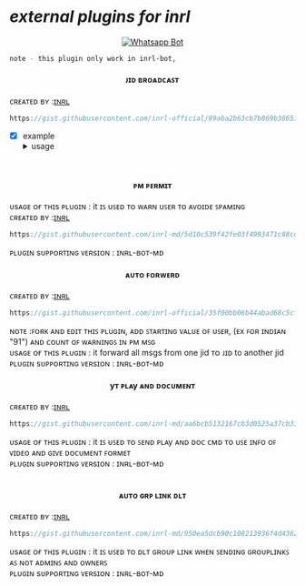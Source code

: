 
# *external plugins for inrl*
<div align="center">
  
  [![Whatsapp Bot](https://readme-typing-svg.herokuapp.com?font=times-bold-italic&color=%23F7F7F7&duration=4862&center=true&vCenter=true&lines=EXTERNAL+PLUGINS+FOR+INRL+BOT+MD)](https://chat.whatsapp.com/I555TnWQ2r4662SPaTIoM9)
</div>

  <div align="left">
   
```bash
note - this plugin only work in inrl-bot,
```

<h4 align="center">ᴊɪᴅ ʙʀᴏᴀᴅᴄᴀꜱᴛ</h4>

 ᴄʀᴇᴀᴛᴇᴅ ʙʏ :<a href="http://www.github.com/inrl-official">ɪɴʀʟ</a>


```js
https://gist.githubusercontent.com/inrl-official/89aba2b63cb7b869b36651965af180e7/raw/d654d05f2fc0facee1e86b0ce66f9f2167a7bf0a/fd.js
```
- [x] example<details><summary>usage</summary><img src="https://i.imgur.com/HhlUx7C.jpeg"></details>
<br>

<h4 align="center">ᴩᴍ ᴩᴇʀᴍɪᴛ</h4>
ᴜsᴀɢᴇ ᴏғ ᴛʜɪs ᴘʟᴜɢɪɴ : it ɪꜱ ᴜꜱᴇᴅ ᴛᴏ ᴡᴀʀɴ ᴜꜱᴇʀ ᴛᴏ ᴀᴠᴏɪᴅᴇ ꜱᴩᴀᴍɪɴɢ<br> 
 ᴄʀᴇᴀᴛᴇᴅ ʙʏ :<a href="http://www.github.com/inrl-official">ɪɴʀʟ</a>


```js
https://gist.githubusercontent.com/inrl-md/5d10c539f42fe03f4993471c88cdc00c/raw/4c252b1b43e997c23c1e807d210952bbe0ba6e5c/AutoblockPm
```
ᴘʟᴜɢɪɴ sᴜᴘᴘᴏʀᴛɪɴɢ ᴠᴇʀsɪᴏɴ : ɪɴʀʟ-ʙᴏᴛ-ᴍᴅ
<br>

<h4 align="center">ᴀᴜᴛᴏ ꜰᴏʀᴡᴇʀᴅ</h4>

 ᴄʀᴇᴀᴛᴇᴅ ʙʏ :<a href="http://www.github.com/inrl-official">ɪɴʀʟ</a>


```js
https://gist.githubusercontent.com/inrl-official/35f00bb06b44abad68c5cf75e346d3f7/raw/a88389f540881bd034a31070cc227cc177b15603/autoforwd.js
```
ɴᴏᴛᴇ :ꜰᴏʀᴋ ᴀɴᴅ ᴇᴅɪᴛ ᴛʜɪꜱ ᴩʟᴜɢɪɴ, ᴀᴅᴅ ꜱᴛᴀʀᴛɪɴɢ ᴠᴀʟᴜᴇ ᴏꜰ ᴜꜱᴇʀ, (ᴇx ꜰᴏʀ ɪɴᴅɪᴀɴ "91") ᴀɴᴅ ᴄᴏᴜɴᴛ ᴏꜰ ᴡᴀʀɴɪɴɢꜱ ɪɴ ᴩᴍ ᴍꜱɢ<br>
ᴜsᴀɢᴇ ᴏғ ᴛʜɪs ᴘʟᴜɢɪɴ : it forward all msgs from one jid ᴛᴏ ᴊɪᴅ to another jid<br> 
ᴘʟᴜɢɪɴ sᴜᴘᴘᴏʀᴛɪɴɢ ᴠᴇʀsɪᴏɴ : ɪɴʀʟ-ʙᴏᴛ-ᴍᴅ
<br>

<h4 align="center">yᴛ ᴩʟᴀy ᴀɴᴅ ᴅᴏᴄᴜᴍᴇɴᴛ</h4>

 ᴄʀᴇᴀᴛᴇᴅ ʙʏ :<a href="http://www.github.com/inrl-official">ɪɴʀʟ</a>


```js
https://gist.githubusercontent.com/inrl-md/aa6bcb5132167cb3d0525a37cb33b6b9/raw/39a503884aeb6879cc9dfc153e6be0f4b8819dff/ytplay.doc.js
```
ᴜsᴀɢᴇ ᴏғ ᴛʜɪs ᴘʟᴜɢɪɴ : it ɪꜱ ᴜꜱᴇᴅ ᴛᴏ ꜱᴇɴᴅ ᴩʟᴀy ᴀɴᴅ ᴅᴏᴄ ᴄᴍᴅ ᴛᴏ ᴜꜱᴇ ɪɴꜰᴏ ᴏꜰ ᴠɪᴅᴇᴏ ᴀɴᴅ ɢɪᴠᴇ ᴅᴏᴄᴜᴍᴇɴᴛ ꜰᴏʀᴍᴇᴛ<br> 
ᴘʟᴜɢɪɴ sᴜᴘᴘᴏʀᴛɪɴɢ ᴠᴇʀsɪᴏɴ : ɪɴʀʟ-ʙᴏᴛ-ᴍᴅ
<br>
<br>
<h4 align="center">ᴀᴜᴛᴏ ɢʀᴩ ʟɪɴᴋ ᴅʟᴛ</h4>

 ᴄʀᴇᴀᴛᴇᴅ ʙʏ :<a href="http://www.github.com/inrl-official">ɪɴʀʟ</a>


```js
https://gist.githubusercontent.com/inrl-md/950ea5dcb90c108213936f4d4362d3c5/raw/9d51e6c028e55627224c663b19e66dd22f5d33c1/auto-grp-link-dlt
```
ᴜsᴀɢᴇ ᴏғ ᴛʜɪs ᴘʟᴜɢɪɴ : it ɪꜱ ᴜꜱᴇᴅ ᴛᴏ ᴅʟᴛ ɢʀᴏᴜᴩ ʟɪɴᴋ ᴡʜᴇɴ ꜱᴇɴᴅɪɴɢ ɢʀᴏᴜᴩʟɪɴᴋꜱ ᴀꜱ ɴᴏᴛ ᴀᴅᴍɪɴꜱ ᴀɴᴅ ᴏᴡɴᴇʀꜱ<br> 
ᴘʟᴜɢɪɴ sᴜᴘᴘᴏʀᴛɪɴɢ ᴠᴇʀsɪᴏɴ : ɪɴʀʟ-ʙᴏᴛ-ᴍᴅ
<br>
<br>

